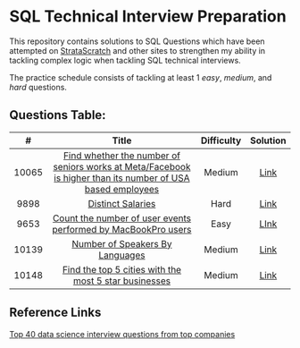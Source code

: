 # SQL Technical Interview Preparation
This repository contains solutions to SQL Questions which have been attempted on [StrataScratch](https://www.stratascratch.com) and other sites to strengthen my ability in tackling complex logic when tackling SQL technical interviews.

The practice schedule consists of tackling at least 1 *easy*, *medium*, and *hard* questions.

## Questions Table:

|  #  | Title | Difficulty | Solution |
|:---:|:-----:|:--------:|:--------:|
|10065|[Find whether the number of seniors works at Meta/Facebook is higher than its number of USA based employees](https://platform.stratascratch.com/coding/10065-find-whether-the-number-of-seniors-works-at-facebook-is-higher-than-its-number-of-usa-based-employees?python=&code_type=1)|Medium|[Link](https://github.com/souyang/sql-interview/blob/main/sql/stratascratch/10065.sql)
|9898|[Distinct Salaries](https://platform.stratascratch.com/coding/9898-unique-salaries)|Hard|[Link](https://github.com/souyang/sql-interview/blob/main/sql/stratascratch/9898.sql)
|9653|[Count the number of user events performed by MacBookPro users](https://platform.stratascratch.com/coding/9653-count-the-number-of-user-events-performed-by-macbookpro-users)|Easy|[LInk](https://github.com/souyang/sql-interview/blob/main/sql/stratascratch/9653.sql)
|10139|[Number of Speakers By Languages](https://platform.stratascratch.com/coding/10139-number-of-speakers-by-language?python=&code_type=1)|Medium|[Link](https://github.com/souyang/sql-interview/blob/main/sql/stratascratch/10139.sql)
|10148|[Find the top 5 cities with the most 5 star businesses](https://platform.stratascratch.com/coding/10148-find-the-top-10-cities-with-the-most-5-star-businesses)|Medium|[Link](https://github.com/souyang/sql-interview/blob/main/sql/stratascratch/10148.sql)

## Reference Links
[Top 40 data science interview questions from top companies](https://www.stratascratch.com/blog/40-data-science-interview-questions-from-top-companies/)



